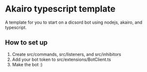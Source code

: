 # Akairo typescript template

A template for you to start on a dicsord bot using nodejs, akairo, and typescript.

## How to set up
1. Create src/commands, src/listeners, and src/inhibitors
2. Add your bot token to src/extensions/BotClient.ts
3. Make the bot :)
